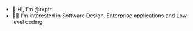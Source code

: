 - 👋 Hi, I’m @rxptr
- 🧑‍💻 I’m interested in Software Design, Enterprise applications and Low level coding

<!---
rxptr/rxptr is a ✨ special ✨ repository because its `README.md` (this file) appears on your GitHub profile.
You can click the Preview link to take a look at your changes.
--->
